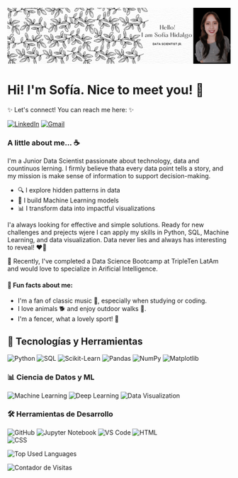 <!--
**Sof-hidalgo/Sof-hidalgo** is a ✨ _special_ ✨ repository because its `README.md` (this file) appears on your GitHub profile.

Here are some ideas to get you started:

- 🔭 I’m currently working on ...
- 🌱 I’m currently learning ...
- 👯 I’m looking to collaborate on ...
- 🤔 I’m looking for help with ...
- 💬 Ask me about ...
- 📫 How to reach me: ...
- 😄 Pronouns: ...
- ⚡ Fun fact: ...
-->

![Banner](https://github.com/Sof-hidalgo/Sof-hidalgo/blob/main/Banner%20para%20LinkedIn%20Portada%20Elegante%20Estampado%20Floral%20Ilustracio%CC%81n%20Abstracta%20Blanco%20y%20Negro.png)

# Hi! I'm Sofía. Nice to meet you! 🤗
✨ Let's connect! You can reach me here: ✨

[![LinkedIn](https://img.shields.io/badge/LinkedIn-0A66C2?style=for-the-badge&logo=linkedin&logoColor=white)](https://www.linkedin.com/in/tuperfil)
[![Gmail](https://img.shields.io/badge/Gmail-D14836?style=for-the-badge&logo=gmail&logoColor=white)](mailto:ehidalgo.sof@gmail.com)


### A little about me... ☕️

I'm a Junior Data Scientist passionate about technology, data and countinuos lerning. I firmly believe thata every data point tells a story, and my mission is make sense of information to support decision-making.

- 🔍 I explore hidden patterns in data
- 🤖 I build Machine Learning models
- 📊 I transform data into impactful visualizations

I'a always looking for effective and simple solutions. Ready for new challenges and prejects wjere I can apply my skills in Python, SQL, Machine Learning, and data visualization.
Data never lies and always has interesting to reveal! ❤️‍🔥

📌 Recently, I've completed a Data Science Bootcamp at TripleTen LatAm and would love to specialize in Arificial Intelligence.

#### 🌿 Fun facts about me:

- I'm a fan of classic music 🎻, especially when studying or coding.
- I love animals 🐕 and enjoy outdoor walks 🌲.
- I'm a fencer, what a lovely sport! 🤺

## 🧰 Tecnologías y Herramientas
![Python](https://img.shields.io/badge/Python-3776AB?style=for-the-badge&logo=python&logoColor=white)
![SQL](https://img.shields.io/badge/SQL-4479A1?style=for-the-badge&logo=postgresql&logoColor=white)
![Scikit-Learn](https://img.shields.io/badge/Scikit--Learn-F7931E?style=for-the-badge&logo=scikitlearn&logoColor=white)
![Pandas](https://img.shields.io/badge/Pandas-150458?style=for-the-badge&logo=pandas&logoColor=white)
![NumPy](https://img.shields.io/badge/NumPy-013243?style=for-the-badge&logo=numpy&logoColor=white)
![Matplotlib](https://img.shields.io/badge/Matplotlib-11557C?style=for-the-badge&logo=plotly&logoColor=white)
### 📊 Ciencia de Datos y ML
![Machine Learning](https://img.shields.io/badge/Machine%20Learning-0277BD?style=for-the-badge)
![Deep Learning](https://img.shields.io/badge/Deep%20Learning-8E44AD?style=for-the-badge)
![Data Visualization](https://img.shields.io/badge/Data%20Visualization-1E88E5?style=for-the-badge)
### 🛠️ Herramientas de Desarrollo
![GitHub](https://img.shields.io/badge/GitHub-181717?style=for-the-badge&logo=github&logoColor=white)
![Jupyter Notebook](https://img.shields.io/badge/Jupyter-F37626?style=for-the-badge&logo=jupyter&logoColor=white)
![VS Code](https://img.shields.io/badge/VS%20Code-007ACC?style=for-the-badge&logo=visualstudiocode&logoColor=white)
![HTML](https://img.shields.io/badge/HTML5-E34F26?style=for-the-badge&logo=html5&logoColor=white)  
![CSS](https://img.shields.io/badge/CSS3-1572B6?style=for-the-badge&logo=css3&logoColor=white)  

<!--### 💡 My GitHub stats
![GitHub Stats](https://github-readme-stats.vercel.app/api?username=Sof-hidalgo&show_icons=true&theme=tokyonight) 
-->

![Top Used Languages](https://github-readme-stats.vercel.app/api/top-langs/?username=Sof-hidalgo&layout=compact&theme=tokyonight)


<p align="left">
  <img src="https://komarev.com/ghpvc/?username=Sof-hidalgo&style=flat-square&color=blueviolet" alt="Contador de Visitas" />
</p>
